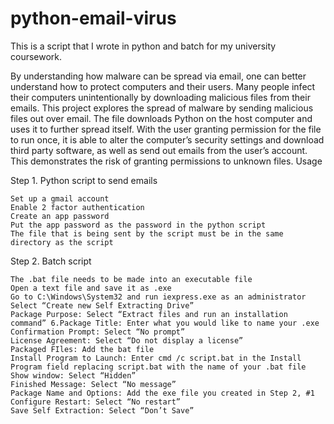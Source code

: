 # python-email-virus
This is a script that I wrote in python and batch for my university coursework.

By understanding how malware can be spread via email, one can better understand how to protect computers and their users. Many people infect their computers unintentionally by downloading malicious files from their emails. This project explores the spread of malware by sending malicious files out over email. The file downloads Python on the host computer and uses it to further spread itself. With the user granting permission for the file to run once, it is able to alter the computer’s security settings and download third party software, as well as send out emails from the user’s account. This demonstrates the risk of granting permissions to unknown files.
Usage

Step 1. Python script to send emails

    Set up a gmail account
    Enable 2 factor authentication
    Create an app password
    Put the app password as the password in the python script
    The file that is being sent by the script must be in the same directory as the script

Step 2. Batch script

    The .bat file needs to be made into an executable file
    Open a text file and save it as .exe
    Go to C:\Windows\System32 and run iexpress.exe as an administrator
    Select “Create new Self Extracting Drive”
    Package Purpose: Select “Extract files and run an installation command” 6.Package Title: Enter what you would like to name your .exe
    Confirmation Prompt: Select “No prompt”
    License Agreement: Select “Do not display a license”
    Packaged FIles: Add the bat file
    Install Program to Launch: Enter cmd /c script.bat in the Install Program field replacing script.bat with the name of your .bat file
    Show window: Select “Hidden”
    Finished Message: Select “No message”
    Package Name and Options: Add the exe file you created in Step 2, #1
    Configure Restart: Select “No restart”
    Save Self Extraction: Select “Don’t Save”

